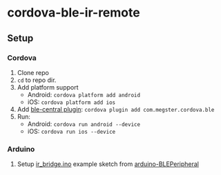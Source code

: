 # cordova-ble-ir-remote

## Setup

### Cordova

 1. Clone repo
 2. ```cd``` to repo dir.
 3. Add platform support
    * Android: ```cordova platform add android```
    * iOS: ```cordova platform add ios```
 4. Add [ble-central plugin](https://github.com/don/cordova-plugin-ble-central): ```cordova plugin add com.megster.cordova.ble```
 5. Run:
    * Android: ```cordova run android --device```
    * iOS: ```cordova run ios --device```

### Arduino

 1. Setup [ir_bridge.ino](https://github.com/sandeepmistry/arduino-BLEPeripheral/blob/master/examples/ir_bridge/ir_bridge.ino) example sketch from [arduino-BLEPeripheral](https://github.com/sandeepmistry/arduino-BLEPeripheral) 
